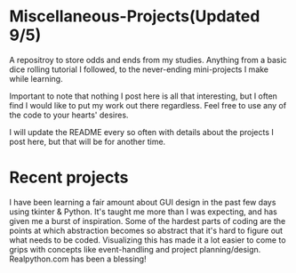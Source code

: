 # Miscellaneous-Projects(Updated 9/5)
A repositroy to store odds and ends from my studies. Anything from a basic dice rolling tutorial I followed, to the never-ending mini-projects I make while learning. 

Important to note that nothing I post here is all that interesting, but I often find I would like to put my work out there regardless. Feel free to use any of the code to your hearts' desires. 

I will update the README every so often with details about the projects I post here, but that will be for another time. 

# Recent projects
I have been learning a fair amount about GUI design in the past few days using tkinter & Python. It's taught me more than I was expecting, and has given me a burst of inspiration. Some of the hardest parts of coding are the points at which abstraction becomes so abstract that it's hard to figure out what needs to be coded. Visualizing this has made it a lot easier to come to grips with concepts like event-handling and project planning/design. Realpython.com has been a blessing!
